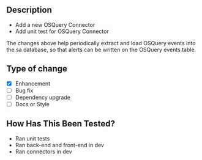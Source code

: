 [comment]: # (NOTE: Please use the following prefixes for the PR subject field)
[comment]: # ('Add' for enhancements.)
[comment]: # ('Fix' for bug fixes.)
[comment]: # ('Change Library Version' for library/package dependency version changes.)

## Description
[comment]: # (Please include a list of changes like in the example below. You can additionally also include relevant motivation and context but is optional.)

- Add a new OSQuery Connector
- Add unit test for OSQuery Connector

The changes above help periodically extract and load OSQuery events into the sa database, so that alerts can be written on the OSQuery events table.

## Type of change
[comment]: # (Mark the appropriate type of change.)

- [x] Enhancement
- [ ] Bug fix
- [ ] Dependency upgrade
- [ ] Docs or Style

## How Has This Been Tested?
[comment]: # (Please list the tests you ran to verify your changes, add or delete the examples belows as needed.)

- Ran unit tests
- Ran back-end and front-end in dev
- Ran connectors in dev
